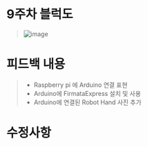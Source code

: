 # 9주차 블럭도
> ![image](https://user-images.githubusercontent.com/103561996/173182658-9b2acbcb-e567-4c41-bff4-f18bacd8f4b1.png)

# 피드백 내용
> - Raspberry pi 에 Arduino 연결 표현
> - Arduino에 FirmataExpress 설치 및 사용
> - Arduino에 연결된 Robot Hand 사진 추가

# 수정사항
> 
